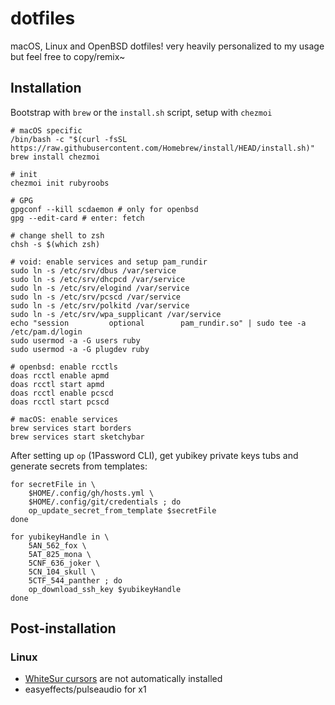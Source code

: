 # dotfiles

macOS, Linux and OpenBSD dotfiles! very heavily personalized to my usage but feel free to copy/remix~

## Installation

Bootstrap with `brew` or the `install.sh` script, setup with `chezmoi`

```shell
# macOS specific
/bin/bash -c "$(curl -fsSL https://raw.githubusercontent.com/Homebrew/install/HEAD/install.sh)"
brew install chezmoi

# init
chezmoi init rubyroobs

# GPG
gpgconf --kill scdaemon # only for openbsd
gpg --edit-card # enter: fetch

# change shell to zsh
chsh -s $(which zsh)

# void: enable services and setup pam_rundir
sudo ln -s /etc/srv/dbus /var/service
sudo ln -s /etc/srv/dhcpcd /var/service
sudo ln -s /etc/srv/elogind /var/service
sudo ln -s /etc/srv/pcscd /var/service
sudo ln -s /etc/srv/polkitd /var/service
sudo ln -s /etc/srv/wpa_supplicant /var/service
echo "session         optional        pam_rundir.so" | sudo tee -a /etc/pam.d/login
sudo usermod -a -G users ruby
sudo usermod -a -G plugdev ruby

# openbsd: enable rcctls
doas rcctl enable apmd
doas rcctl start apmd
doas rcctl enable pcscd
doas rcctl start pcscd 

# macOS: enable services
brew services start borders
brew services start sketchybar
```

After setting up `op` (1Password CLI), get yubikey private keys tubs and generate secrets from templates:

```shell
for secretFile in \
    $HOME/.config/gh/hosts.yml \
    $HOME/.config/git/credentials ; do
    op_update_secret_from_template $secretFile
done

for yubikeyHandle in \
    5AN_562_fox \
    5AT_825_mona \
    5CNF_636_joker \
    5CN_104_skull \
    5CTF_544_panther ; do
    op_download_ssh_key $yubikeyHandle
done
```

## Post-installation

### Linux

- [WhiteSur cursors](https://github.com/vinceliuice/WhiteSur-cursors/tree/master) are not automatically installed
- easyeffects/pulseaudio for x1
